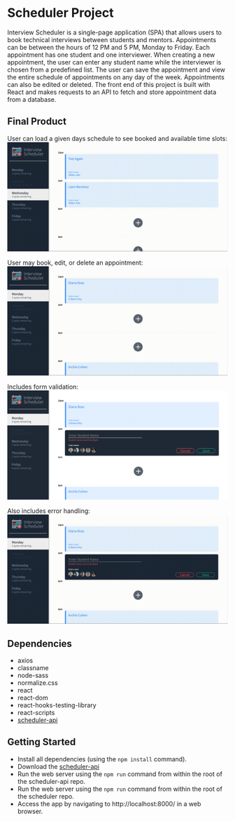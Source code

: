 # Scheduler Project

Interview Scheduler is a single-page application (SPA) that allows users to book technical interviews between students and mentors. Appointments can be between the hours of 12 PM and 5 PM, Monday to Friday. Each appointment has one student and one interviewer. When creating a new appointment, the user can enter any student name while the interviewer is chosen from a predefined list. The user can save the appointment and view the entire schedule of appointments on any day of the week. Appointments can also be edited or deleted. The front end of this project is built with React and makes requests to an API to fetch and store appointment data from a database.

## Final Product

User can load a given days schedule to see booked and available time slots:
!["Gif of loading schedule"](https://github.com/dazycki/scheduler/blob/master/github-images/loading.gif)

User may book, edit, or delete an appointment:
!["Gif of booking, editing and deleteing appointment"](https://github.com/dazycki/scheduler/blob/master/github-images/Modify.gif)

Includes form validation:
!["Image of form validation"](https://github.com/dazycki/scheduler/blob/master/github-images/Validation.png)

Also includes error handling:
!["Gif of error handling"](https://github.com/dazycki/scheduler/blob/master/github-images/Errors.gif)

## Dependencies

- axios
- classname
- node-sass
- normalize.css
- react
- react-dom
- react-hooks-testing-library
- react-scripts
- [scheduler-api](https://github.com/dazycki/scheduler-api)

## Getting Started

- Install all dependencies (using the `npm install` command).
- Download the [scheduler-api](https://github.com/dazycki/scheduler-api)
- Run the web server using the `npm run` command from within the root of the scheduler-api repo.
- Run the web server using the `npm run` command from within the root of the scheduler repo.
- Access the app by navigating to http://localhost:8000/ in a web browser.
